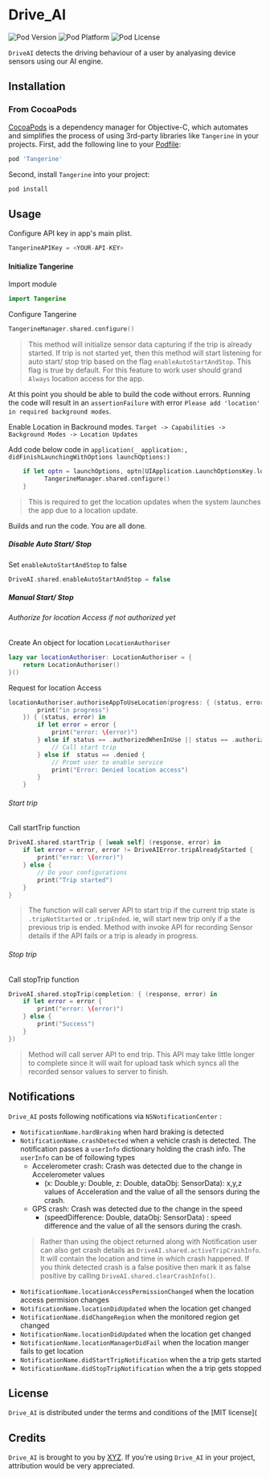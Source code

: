 # Drive_AI

![Pod Version](https://img.shields.io/cocoapods/v/SVProgressHUD.svg?style=flat)
![Pod Platform](https://img.shields.io/cocoapods/p/SVProgressHUD.svg?style=flat)
![Pod License](https://img.shields.io/cocoapods/l/SVProgressHUD.svg?style=flat)

`DriveAI` detects the driving behaviour of a user by analyasing device sensors using our AI engine.

## Installation

### From CocoaPods

[CocoaPods](http://cocoapods.org) is a dependency manager for Objective-C, which automates and simplifies the process of using 3rd-party libraries like `Tangerine` in your projects. First, add the following line to your [Podfile](http://guides.cocoapods.org/using/using-cocoapods.html):

```ruby
pod 'Tangerine'
```
Second, install `Tangerine` into your project:

```ruby
pod install
```

## Usage

Configure API key in app's main plist.
```swift
TangerineAPIKey = <YOUR-API-KEY>
```
#### Initialize Tangerine
Import module
```swift
import Tangerine
```
Configure Tangerine 
```swift
TangerineManager.shared.configure()
```
> This method will initialize sensor data capturing if the trip is already started. If trip is not started yet, then this method will start listening for auto start/ stop trip based on the flag ```enableAutoStartAndStop```. This flag is true by default. For this feature to work user should grand ```Always``` location access for the app.

At this point you should be able to build the code without errors. Running the code will result in an ```assertionFailure``` with error ```Please add 'location' in required background modes```.

Enable Location in Backround modes.
```Target -> Capabilities -> Background Modes -> Location Updates```

Add code below code in ```application(_ application:, didFinishLaunchingWithOptions launchOptions:)```

```swift
    if let optn = launchOptions, optn[UIApplication.LaunchOptionsKey.location] != nil {
          TangerineManager.shared.configure()
    }
```
> This is required to get the location updates when the system launches the app due to a location update.

Builds and run the code. You are all done.

##### Disable Auto Start/ Stop

Set ```enableAutoStartAndStop``` to false
```swift
DriveAI.shared.enableAutoStartAndStop = false
```
##### Manual Start/ Stop

###### Authorize for location Access if not authorized yet
Create An object for location `LocationAuthoriser`
```swift
lazy var locationAuthoriser: LocationAuthoriser = {
    return LocationAuthoriser()
}()
```
Request for location Access
```swift
locationAuthoriser.authoriseAppToUseLocation(progress: { (status, error) in
	    print("in progress")
	}) { (status, error) in
		if let error = error {
			print("error: \(error)")
		} else if status == .authorizedWhenInUse || status == .authorizedAlways  {
			// Call start trip
		} else if  status == .denied {
			// Promt user to enable service
			print("Error: Denied location access")
		}
	}
```
###### Start trip

Call startTrip function
```swift
DriveAI.shared.startTrip { [weak self] (response, error) in
    if let error = error, error != DriveAIError.tripAlreadyStarted {
		print("error: \(error)")
    } else {
        // Do your configurations
        print("Trip started")
    }
}
```
> The function will call server API to start trip if the current trip state is `.tripNotStarted` or `.tripEnded`. ie, will start new trip only if a the previous trip is ended. Method with invoke API for recording Sensor details if the API fails or a trip is aleady in progress.

###### Stop trip
Call stopTrip function
```swift
DriveAI.shared.stopTrip(completion: { (response, error) in
    if let error = error {
        print("error: \(error)")
    } else {                       	
        print("Success")
    }
})
```
> Method will call server API to end trip. This API may take little longer to complete since it will wait for upload task which syncs all the recorded sensor values to server to finish.

## Notifications

`Drive_AI` posts following notifications via `NSNotificationCenter` :
* `NotificationName.hardBraking` when hard braking is detected
* `NotificationName.crashDetected` when a vehicle crash is detected. The notification passes a `userInfo` dictionary holding the crash info. The `userInfo` can be of following types
    * Accelerometer crash: Crash was detected due to the change in Accelerometer values
        * (x: Double,y: Double, z: Double, dataObj: SensorData): x,y,z values of Acceleration and the value of all the sensors during the crash.
    * GPS crash: Crash was detected due to the change in the speed
        * (speedDifference: Double, dataObj: SensorData) : speed difference and the value of all the sensors during the crash.
    > Rather than using the object returned along with Notification user can also get crash details as `DriveAI.shared.activeTripCrashInfo`. It will contain the location and time in which crash happened. If you think detected crash is a false positive then mark it as false positive by calling `DriveAI.shared.clearCrashInfo()`.
* `NotificationName.locationAccessPermissionChanged` when the location access permision changes
* `NotificationName.locationDidUpdated` when the location get changed
* `NotificationName.didChangeRegion` when the monitored region get changed
* `NotificationName.locationDidUpdated` when the location get changed
* `NotificationName.locationManagerDidFail` when the location manger fails to get location
* `NotificationName.didStartTripNotification` when the a trip gets started
* `NotificationName.didStopTripNotification` when the a trip gets stopped

## License

`Drive_AI` is distributed under the terms and conditions of the [MIT license](

## Credits

`Drive_AI` is brought to you by [XYZ](https://stackoverflow.com). If you're using `Drive_AI` in your project, attribution would be very appreciated.
